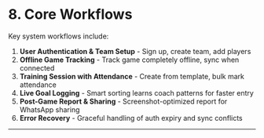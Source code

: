 # 8. Core Workflows

Key system workflows include:

1. **User Authentication & Team Setup** - Sign up, create team, add players
2. **Offline Game Tracking** - Track game completely offline, sync when connected
3. **Training Session with Attendance** - Create from template, bulk mark attendance
4. **Live Goal Logging** - Smart sorting learns coach patterns for faster entry
5. **Post-Game Report & Sharing** - Screenshot-optimized report for WhatsApp sharing
6. **Error Recovery** - Graceful handling of auth expiry and sync conflicts

---
